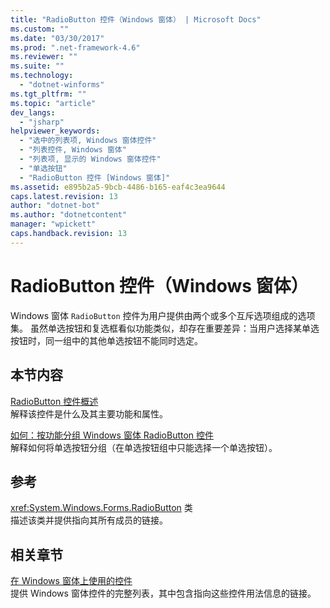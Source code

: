 ```yaml
---
title: "RadioButton 控件（Windows 窗体） | Microsoft Docs"
ms.custom: ""
ms.date: "03/30/2017"
ms.prod: ".net-framework-4.6"
ms.reviewer: ""
ms.suite: ""
ms.technology: 
  - "dotnet-winforms"
ms.tgt_pltfrm: ""
ms.topic: "article"
dev_langs: 
  - "jsharp"
helpviewer_keywords: 
  - "选中的列表项, Windows 窗体控件"
  - "列表控件, Windows 窗体"
  - "列表项, 显示的 Windows 窗体控件"
  - "单选按钮"
  - "RadioButton 控件 [Windows 窗体]"
ms.assetid: e895b2a5-9bcb-4486-b165-eaf4c3ea9644
caps.latest.revision: 13
author: "dotnet-bot"
ms.author: "dotnetcontent"
manager: "wpickett"
caps.handback.revision: 13
---
```

# RadioButton 控件（Windows 窗体）
Windows 窗体 `RadioButton` 控件为用户提供由两个或多个互斥选项组成的选项集。  虽然单选按钮和复选框看似功能类似，却存在重要差异：当用户选择某单选按钮时，同一组中的其他单选按钮不能同时选定。  
  
## 本节内容  
 [RadioButton 控件概述](../../../../docs/framework/winforms/controls/radiobutton-control-overview-windows-forms.md)  
 解释该控件是什么及其主要功能和属性。  
  
 [如何：按功能分组 Windows 窗体 RadioButton 控件](../../../../docs/framework/winforms/controls/how-to-group-windows-forms-radiobutton-controls-to-function-as-a-set.md)  
 解释如何将单选按钮分组（在单选按钮组中只能选择一个单选按钮）。  
  
## 参考  
 <xref:System.Windows.Forms.RadioButton> 类  
 描述该类并提供指向其所有成员的链接。  
  
## 相关章节  
 [在 Windows 窗体上使用的控件](../../../../docs/framework/winforms/controls/controls-to-use-on-windows-forms.md)  
 提供 Windows 窗体控件的完整列表，其中包含指向这些控件用法信息的链接。